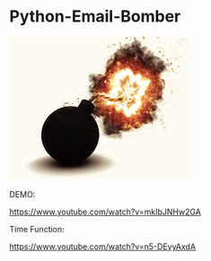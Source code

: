 # Python-Email-Bomber

![email](https://github.com/lalenguanegra/Python-Email-Bomber/blob/master/emailbomb.jpg)

DEMO:

https://www.youtube.com/watch?v=mkIbJNHw2GA

Time Function:

https://www.youtube.com/watch?v=n5-DEyyAxdA
